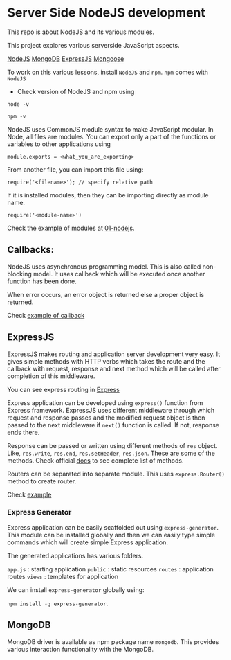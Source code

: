 # Server Side NodeJS development

This repo is about NodeJS and its various modules.

This project explores various serverside JavaScript aspects.

[NodeJS](http://nodejs.org)
[MongoDB](http://mongodb.com)
[ExpressJS](http://expressjs.com)
[Mongoose](http://mongoosejs.com)

To work on this various lessons, install `NodeJS` and `npm`. `npm` comes with `NodeJS`

- Check version of NodeJS and npm using

`node -v`

`npm -v`


NodeJS uses CommonJS module syntax to make JavaScript modular. In Node, all files are modules. You can export only a part of the functions or variables to other applications using

`module.exports = <what_you_are_exporting>`

From another file, you can import this file using:

`require('<filename>'); // specify relative path`

If it is installed modules, then they can be importing directly as module name.

`require('<module-name>')`

Check the example of modules at [01-nodejs](./01-callbacks/index.js).

## Callbacks:

NodeJS uses asynchronous programming model. This is also called non-blocking model. It uses callback which will be executed once another function has been done.

When error occurs, an error object is returned else a proper object is returned.

Check [example of callback](./02-nodejs/rectangle.js)

## ExpressJS

ExpressJS makes routing and application server development very easy. It gives simple methods with HTTP verbs which takes the route and the callback with request, response and next method which will be called after completion of this middleware.

You can see express routing in [Express](./04-express/index.js)

Express application can be developed using `express()` function from Express framework. ExpressJS uses different middleware through which request and response passes and the modified request object is then passed to the next middleware if `next()` function is called. If not, response ends there.

Response can be passed or written using different methods of `res` object. Like, `res.write`, `res.end`, `res.setHeader`, `res.json`. These are some of the methods. Check official [docs](http://expressjs.com) to see complete list of methods.

Routers can be separated into separate module. This uses `express.Router()` method to create router.

Check [example](./05-express-routing/index.js)

### Express Generator

Express application can be easily scaffolded out using  `express-generator`. This module can be installed globally and then we can easily type simple commands which will create simple Express application.

The generated applications has various folders.

`app.js` : starting application
`public` : static resources
`routes` : application routes
`views` : templates for application

We can install `express-generator` globally using:

`npm install -g express-generator`.

## MongoDB

MongoDB driver is available as npm package name `mongodb`. This provides various interaction functionality with the MongoDB.
